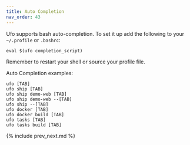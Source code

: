 ```yaml
---
title: Auto Completion
nav_order: 43
---
```


Ufo supports bash auto-completion.  To set it up add the following to your `~/.profile` or `.bashrc`:

    eval $(ufo completion_script)

Remember to restart your shell or source your profile file.

Auto Completion examples:

    ufo [TAB]
    ufo ship [TAB]
    ufo ship demo-web [TAB]
    ufo ship demo-web --[TAB]
    ufo ship --[TAB]
    ufo docker [TAB]
    ufo docker build [TAB]
    ufo tasks [TAB]
    ufo tasks build [TAB]

{% include prev_next.md %}